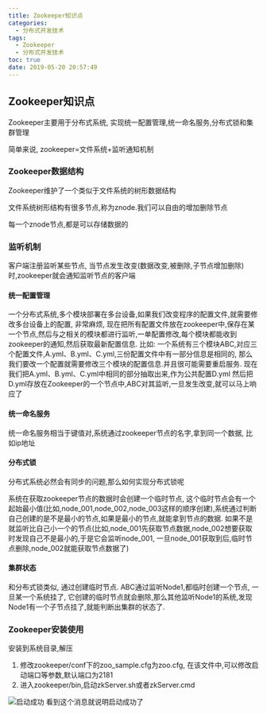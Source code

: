 ```yaml
---
title: Zookeeper知识点
categories:
  - 分布式开发技术
tags:
  - Zookeeper
  - 分布式开发技术
toc: true
date: 2019-05-20 20:57:49
---
```

## Zookeeper知识点

Zookeeper主要用于分布式系统, 实现统一配置管理,统一命名服务,分布式锁和集群管理

简单来说, zookeeper=文件系统+监听通知机制

### Zookeeper数据结构

Zookeeper维护了一个类似于文件系统的树形数据结构

文件系统树形结构有很多节点,称为znode.我们可以自由的增加删除节点

每一个znode节点,都是可以存储数据的

### 监听机制

客户端注册监听某些节点, 当节点发生改变(数据改变,被删除,子节点增加删除)时,zookeeper就会通知监听节点的客户端

#### 统一配置管理

一个分布式系统,多个模块部署在多台设备,如果我们改变程序的配置文件,就需要修改多台设备上的配置, 非常麻烦, 现在把所有配置文件放在zookeeper中,保存在某一个节点,然后与之相关的模块都进行监听,一单配置修改,每个模块都能收到zookeeper的通知,然后获取最新配置信息.
比如:
一个系统有三个模块ABC,对应三个配置文件,A.yml、B.yml、C.yml,三份配置文件中有一部分信息是相同的, 那么我们要改一个配置就需要修改三个模块的配置信息.并且很可能需要重启服务.
现在我们把A.yml、B.yml、C.yml中相同的部分抽取出来,作为公共配置D.yml
然后把D.yml存放在Zookeeper的一个节点中,ABC对其监听,一旦发生改变,就可以马上响应了

#### 统一命名服务

统一命名服务相当于键值对,系统通过zookeeper节点的名字,拿到同一个数据, 比如ip地址

#### 分布式锁

分布式系统必然会有同步的问题,那么如何实现分布式锁呢

系统在获取zookeeper节点的数据时会创建一个临时节点, 这个临时节点会有一个起始最小值(比如,node_001,node_002,node_003这样的顺序创建),系统通过判断自己创建的是不是最小的节点,如果是最小的节点,就能拿到节点的数据. 如果不是就监听比自己小一个的节点(比如,node_001先获取节点数据,node_002想要获取时发现自己不是最小的,于是它会监听node_001, 一旦node_001获取到后,临时节点删除,node_002就能获取节点数据了)

#### 集群状态

和分布式锁类似, 通过创建临时节点.
ABC通过监听Node1,都临时创建一个节点, 一旦某一个系统挂了, 它创建的临时节点就会删除,那么其他监听Node1的系统,发现Node1有一个子节点挂了,就能判断出集群的状态了.

### Zookeeper安装使用

安装到系统目录,解压

1. 修改zookeeper/conf下的zoo_sample.cfg为zoo.cfg, 在该文件中,可以修改启动端口等参数,默认端口为2181
2. 进入zookeeper/bin,启动zkServer.sh或者zkServer.cmd

![启动成功](/启动成功.png)
看到这个消息就说明启动成功了
